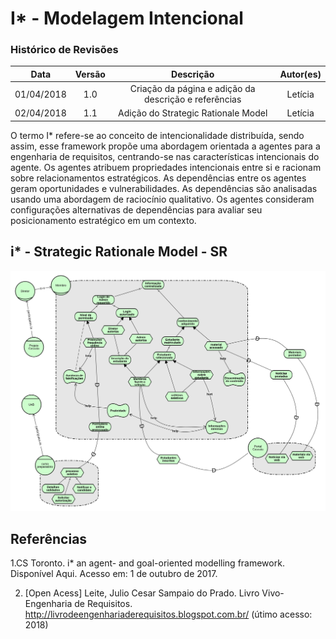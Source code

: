 # I* - Modelagem Intencional

### Histórico de Revisões

| Data | Versão | Descrição | Autor(es) |
|:----:|:------:|:---------:|:-----:|
|01/04/2018|1.0|Criação da página e adição da descrição e referências| Letícia |
|02/04/2018|1.1|Adição do Strategic Rationale Model| Letícia |

O termo I* refere-se ao conceito de intencionalidade distribuída, sendo assim, esse framework propõe uma abordagem orientada a agentes para a engenharia de requisitos, centrando-se nas características intencionais do agente. Os agentes atribuem propriedades intencionais entre si e racionam sobre relacionamentos estratégicos. As dependências entre os agentes geram oportunidades e vulnerabilidades. As dependências são analisadas usando uma abordagem de raciocínio qualitativo. Os agentes consideram configurações alternativas de dependências para avaliar seu posicionamento estratégico  em um contexto.


## i* - Strategic Rationale Model - SR

![Outro Modelo representativo](../img/istar/SR_Leticia.png)

## **Referências**

1.CS Toronto. i* an agent- and goal-oriented modelling framework. Disponível Aqui. Acesso em: 1 de outubro de 2017.

2. [Open Acess] Leite, Julio Cesar Sampaio do Prado. Livro Vivo- Engenharia de Requisitos. http://livrodeengenhariaderequisitos.blogspot.com.br/ (útimo acesso: 2018)
